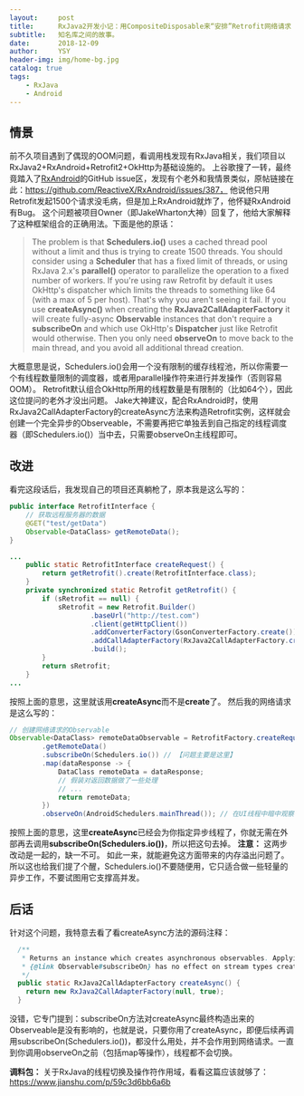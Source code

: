 ```yaml
---
layout:     post
title:      RxJava2开发小记：用CompositeDisposable来“安排”Retrofit网络请求
subtitle:   知名库之间的故事。
date:       2018-12-09
author:     YSY
header-img: img/home-bg.jpg
catalog: true
tags:
    - RxJava
    - Android
---
```


## 情景

前不久项目遇到了偶现的OOM问题，看调用栈发现有RxJava相关，我们项目以RxJava2+RxAndroid+Retrofit2+OkHttp为基础设施的。
上谷歌搜了一转，最终竟踏入了[RxAndroid](https://github.com/ReactiveX/RxAndroid)的GitHub issue区，发现有个老外和我情景类似，原帖链接在此：https://github.com/ReactiveX/RxAndroid/issues/387， 他说他只用Retrofit发起1500个请求没毛病，但是加上RxAndroid就炸了，他怀疑RxAndroid有Bug。
这个问题被项目Owner（即JakeWharton大神）回复了，他给大家解释了这种框架组合的正确用法。下面是他的原话：

> The problem is that **Schedulers.io()** uses a cached thread pool without a limit and thus is trying to create 1500 threads. You should consider using a **Scheduler** that has a fixed limit of threads, or using RxJava 2.x's **parallel()** operator to parallelize the operation to a fixed number of workers.
> If you're using raw Retrofit by default it uses OkHttp's dispatcher which limits the threads to something like 64 (with a max of 5 per host). That's why you aren't seeing it fail.
> If you use **createAsync()** when creating the **RxJava2CallAdapterFactory** it will create fully-async **Observable** instances that don't require a **subscribeOn** and which use OkHttp's **Dispatcher** just like Retrofit would otherwise. Then you only need **observeOn** to move back to the main thread, and you avoid all additional thread creation.

大概意思是说，Schedulers.io()会用一个没有限制的缓存线程池，所以你需要一个有线程数量限制的调度器，或者用parallel操作符来进行并发操作（否则容易OOM）。
Retrofit默认组合OkHttp所用的线程数量是有限制的（比如64个），因此这位提问的老外才没出问题。
Jake大神建议，配合RxAndroid时，使用RxJava2CallAdapterFactory的createAsync方法来构造Retrofit实例，这样就会创建一个完全异步的Observeable，不需要再把它单独丢到自己指定的线程调度器（即Schedulers.io()）当中去，只需要observeOn主线程即可。

## 改进

看完这段话后，我发现自己的项目还真躺枪了，原本我是这么写的：

```java
public interface RetrofitInterface {
    // 获取远程服务器的数据
    @GET("test/getData")
    Observable<DataClass> getRemoteData();
}
```

```java
...
    public static RetrofitInterface createRequest() {
        return getRetrofit().create(RetrofitInterface.class);
    }
    private synchronized static Retrofit getRetrofit() {
        if (sRetrofit == null) {
            sRetrofit = new Retrofit.Builder()
                    .baseUrl("http://test.com")
                    .client(getHttpClient())
                    .addConverterFactory(GsonConverterFactory.create())
                    .addCallAdapterFactory(RxJava2CallAdapterFactory.create()) // 【问题主要是这里】
                    .build();
        }
        return sRetrofit;
    }
...
```

按照上面的意思，这里就该用**createAsync**而不是**create**了。
然后我的网络请求是这么写的：

```java
// 创建网络请求的Observable
Observable<DataClass> remoteDataObservable = RetrofitFactory.createRequest()
        .getRemoteData()
        .subscribeOn(Schedulers.io()) // 【问题主要是这里】
        .map(dataResponse -> {
            DataClass remoteData = dataResponse;
            // 假装对返回数据做了一些处理
            // ...
            return remoteData;
        })
        .observeOn(AndroidSchedulers.mainThread()); // 在UI线程中暗中观察并及时消费
```

按照上面的意思，这里**createAsync**已经会为你指定异步线程了，你就无需在外部再去调用**subscribeOn(Schedulers.io())**，所以把这句去掉。
**注意：** 这两步改动是一起的，缺一不可。
如此一来，就能避免这方面带来的内存溢出问题了。所以这也给我们提了个醒，Schedulers.io()不要随便用，它只适合做一些轻量的异步工作，不要试图用它支撑高并发。

## 后话

针对这个问题，我特意去看了看createAsync方法的源码注释：

```java
  /**
   * Returns an instance which creates asynchronous observables. Applying
   * {@link Observable#subscribeOn} has no effect on stream types created by this factory.
   */
  public static RxJava2CallAdapterFactory createAsync() {
    return new RxJava2CallAdapterFactory(null, true);
  }
```

没错，它专门提到：subscribeOn方法对createAsync最终构造出来的Observeable是没有影响的，也就是说，只要你用了createAsync，即便后续再调用subscribeOn(Schedulers.io())，都没什么用处，并不会作用到网络请求。一直到你调用observeOn之前（包括map等操作），线程都不会切换。

**调料包：** 关于RxJava的线程切换及操作符作用域，看看这篇应该就够了：https://www.jianshu.com/p/59c3d6bb6a6b
